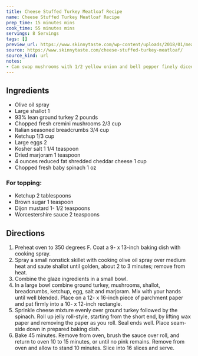 ```yaml
---
title: Cheese Stuffed Turkey Meatloaf Recipe
name: Cheese Stuffed Turkey Meatloaf Recipe
prep_time: 15 minutes mins
cook_time: 55 minutes mins
servings: 8 Servings
tags: []
preview_url: https://www.skinnytaste.com/wp-content/uploads/2018/01/meatloaf-1-3-520x520.jpg
source: https://www.skinnytaste.com/cheese-stuffed-turkey-meatloaf/
source_kind: url
notes:
- Can swap mushrooms with 1/2 yellow onion and bell pepper finely diced.
---
```


## Ingredients
- Olive oil spray
- Large shallot 1
- 93% lean ground turkey 2 pounds
- Chopped fresh cremini mushrooms 2/3 cup
- Italian seasoned breadcrumbs 3/4 cup
- Ketchup 1/3 cup
- Large eggs 2
- Kosher salt 1 1/4 teaspoon
- Dried marjoram 1 teaspoon
- 4 ounces reduced fat shredded cheddar cheese 1 cup
- Chopped fresh baby spinach 1 oz

### For topping:
- Ketchup 2 tablespoons
- Brown sugar 1 teaspoon
- Dijon mustard 1- 1/2 teaspoons
- Worcestershire sauce 2 teaspoons


## Directions
1. Preheat oven to 350 degrees F. Coat a 9- x 13-inch baking dish with cooking spray.
2. Spray a small nonstick skillet with cooking olive oil spray over medium heat and saute shallot until golden, about 2 to 3 minutes; remove from heat.
3. Combine the glaze ingredients in a small bowl.
4. In a large bowl combine ground turkey, mushrooms, shallot, breadcrumbs, ketchup, egg, salt and marjoram. Mix with your hands until well blended. Place on a 12- x 16-inch piece of parchment paper and pat firmly into a 10- x 12-inch rectangle.
5. Sprinkle cheese mixture evenly over ground turkey followed by the spinach. Roll up jelly roll-style, starting from the short end, by lifting wax paper and removing the paper as you roll. Seal ends well. Place seam-side down in prepared baking dish.
6. Bake 45 minutes. Remove from oven, brush the sauce over roll, and return to oven 10 to 15 minutes, or until no pink remains. Remove from oven and allow to stand 10 minutes. Slice into 16 slices and serve.
